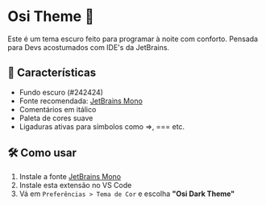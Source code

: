# Osi Theme 🌙

Este é um tema escuro feito para programar à noite com conforto.
Pensada para Devs acostumados com IDE's da JetBrains.

## 🎯 Características

- Fundo escuro (#242424)
- Fonte recomendada: [JetBrains Mono](https://www.jetbrains.com/lp/mono/)
- Comentários em itálico
- Paleta de cores suave
- Ligaduras ativas para símbolos como =>, === etc.

## 🛠️ Como usar

1. Instale a fonte [JetBrains Mono](https://www.jetbrains.com/lp/mono/)
2. Instale esta extensão no VS Code
3. Vá em `Preferências > Tema de Cor` e escolha **"Osi Dark Theme"**
